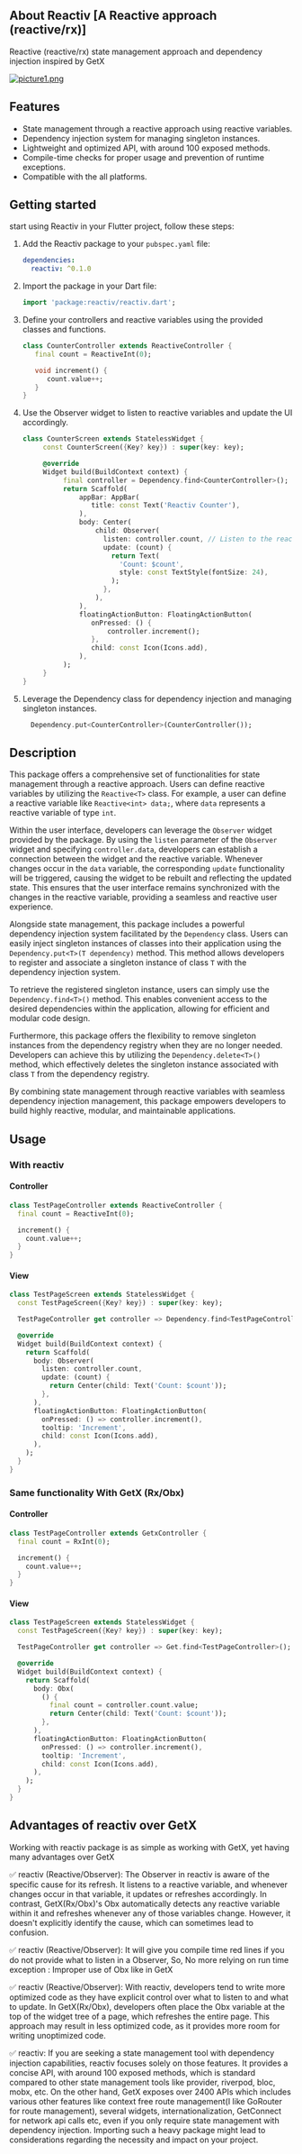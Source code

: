 ## About Reactiv [A Reactive approach (reactive/rx)]

Reactive (reactive/rx) state management approach and dependency injection  inspired by GetX

[![picture1.png](https://i.postimg.cc/zf6xrgHv/picture1.png)](https://postimg.cc/XZKfKX86)

## Features

- State management through a reactive approach using reactive variables.
- Dependency injection system for managing singleton instances.
- Lightweight and optimized API, with around 100 exposed methods.
- Compile-time checks for proper usage and prevention of runtime exceptions.
- Compatible with the all platforms.


## Getting started

start using Reactiv in your Flutter project, follow these steps:

1. Add the Reactiv package to your `pubspec.yaml` file:
   ```yaml
   dependencies:
     reactiv: ^0.1.0
   ```
2. Import the package in your Dart file:
    ```dart
    import 'package:reactiv/reactiv.dart';
    ```
3. Define your controllers and reactive variables using the provided classes and functions.
   ```dart
   class CounterController extends ReactiveController {
      final count = ReactiveInt(0);

      void increment() {
         count.value++;
      }
   }
   ```
4. Use the Observer widget to listen to reactive variables and update the UI accordingly.
   ```dart
   class CounterScreen extends StatelessWidget {
        const CounterScreen({Key? key}) : super(key: key);

        @override
        Widget build(BuildContext context) {
             final controller = Dependency.find<CounterController>();
             return Scaffold(
                 appBar: AppBar(
                    title: const Text('Reactiv Counter'),
                 ),
                 body: Center(
                     child: Observer(
                       listen: controller.count, // Listen to the reactive variable
                       update: (count) {
                         return Text(
                           'Count: $count',
                           style: const TextStyle(fontSize: 24),
                         );
                       },
                     ),
                 ),
                 floatingActionButton: FloatingActionButton(
                    onPressed: () {
                        controller.increment();
                    },
                    child: const Icon(Icons.add),
                 ),
             );
        }
   }
   ```
5. Leverage the Dependency class for dependency injection and managing singleton instances.
   ```dart
     Dependency.put<CounterController>(CounterController());
   ```

## Description

This package offers a comprehensive set of functionalities for state management through a reactive approach. Users can define reactive variables by utilizing the `Reactive<T>` class. For example, a user can define a reactive variable like `Reactive<int> data;`, where `data` represents a reactive variable of type `int`.

Within the user interface, developers can leverage the `Observer` widget provided by the package. By using the `listen` parameter of the `Observer` widget and specifying `controller.data`, developers can establish a connection between the widget and the reactive variable. Whenever changes occur in the `data` variable, the corresponding `update` functionality will be triggered, causing the widget to be rebuilt and reflecting the updated state. This ensures that the user interface remains synchronized with the changes in the reactive variable, providing a seamless and reactive user experience.

Alongside state management, this package includes a powerful dependency injection system facilitated by the `Dependency` class. Users can easily inject singleton instances of classes into their application using the `Dependency.put<T>(T dependency)` method. This method allows developers to register and associate a singleton instance of class `T` with the dependency injection system.

To retrieve the registered singleton instance, users can simply use the `Dependency.find<T>()` method. This enables convenient access to the desired dependencies within the application, allowing for efficient and modular code design.

Furthermore, this package offers the flexibility to remove singleton instances from the dependency registry when they are no longer needed. Developers can achieve this by utilizing the `Dependency.delete<T>()` method, which effectively deletes the singleton instance associated with class `T` from the dependency registry.

By combining state management through reactive variables with seamless dependency injection management, this package empowers developers to build highly reactive, modular, and maintainable applications.

## Usage

### With reactiv

#### Controller
```dart
class TestPageController extends ReactiveController {
  final count = ReactiveInt(0);

  increment() {
    count.value++;
  }
}
```

#### View
```dart
class TestPageScreen extends StatelessWidget {
  const TestPageScreen({Key? key}) : super(key: key);

  TestPageController get controller => Dependency.find<TestPageController>();

  @override
  Widget build(BuildContext context) {
    return Scaffold(
      body: Observer(
        listen: controller.count,
        update: (count) {
          return Center(child: Text('Count: $count'));
        },
      ),
      floatingActionButton: FloatingActionButton(
        onPressed: () => controller.increment(),
        tooltip: 'Increment',
        child: const Icon(Icons.add),
      ),
    );
  }
}
```

### Same functionality With GetX (Rx/Obx)

#### Controller
```dart
class TestPageController extends GetxController {
  final count = RxInt(0);

  increment() {
    count.value++;
  }
}
```

#### View
```dart
class TestPageScreen extends StatelessWidget {
  const TestPageScreen({Key? key}) : super(key: key);

  TestPageController get controller => Get.find<TestPageController>();

  @override
  Widget build(BuildContext context) {
    return Scaffold(
      body: Obx(
        () {
          final count = controller.count.value;
          return Center(child: Text('Count: $count'));
        },
      ),
      floatingActionButton: FloatingActionButton(
        onPressed: () => controller.increment(),
        tooltip: 'Increment',
        child: const Icon(Icons.add),
      ),
    );
  }
}
```

## Advantages of reactiv over GetX

Working with reactiv package is as simple as working with GetX, yet having many advantages over GetX

✅ reactiv (Reactive/Observer):
The Observer in reactiv is aware of the specific cause for its refresh. It listens to a reactive variable, and whenever changes occur in that variable, it updates or refreshes accordingly.
In contrast, GetX(Rx/Obx)'s Obx automatically detects any reactive variable within it and refreshes whenever any of those variables change. However, it doesn't explicitly identify the cause, which can sometimes lead to confusion.

✅ reactiv (Reactive/Observer): It will give you compile time red lines if you do not provide what to listen in a Observer, So, No more relying on run time exception : Improper use of Obx like in GetX

✅ reactiv (Reactive/Observer):
With reactiv, developers tend to write more optimized code as they have explicit control over what to listen to and what to update.
In GetX(Rx/Obx), developers often place the Obx variable at the top of the widget tree of a page, which refreshes the entire page. This approach may result in less optimized code, as it provides more room for writing unoptimized code.

✅ reactiv:
If you are seeking a state management tool with dependency injection capabilities, reactiv focuses solely on those features. It provides a concise API, with around 100 exposed methods, which is standard compared to other state management tools like provider, riverpod, bloc, mobx, etc.
On the other hand, GetX exposes over 2400 APIs which includes various other features like context free route management(I like GoRouter for route management), several widgets, internationalization, GetConnect for network api calls etc, even if you only require state management with dependency injection. Importing such a heavy package might lead to considerations regarding the necessity and impact on your project.

